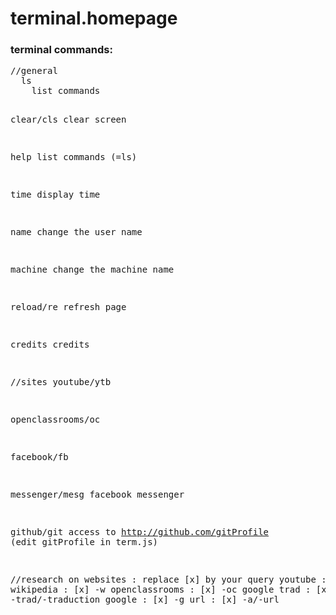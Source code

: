 # terminal.homepage

<h3>terminal commands:</h3>
<pre>
//general
  ls
    list commands
    
  clear/cls
    clear screen
    
  help
    list commands (=ls)
    
  time
    display time
    
  name
    change the user name
    
  machine
    change the machine name
    
  reload/re
    refresh page
    
  credits
    credits
  
  
//sites
  youtube/ytb
  
  openclassrooms/oc
  
  facebook/fb
  
  messenger/mesg
    facebook messenger
    
  github/git
    access to http://github.com/gitProfile  (edit gitProfile in term.js)
  
  
//research on websites : replace [x] by your query
  youtube : [x] -y
  wikipedia : [x] -w
  openclassrooms : [x] -oc
  google trad : [x] -trad/-traduction
  google : [x] -g
  url : [x] -a/-url
</pre>
